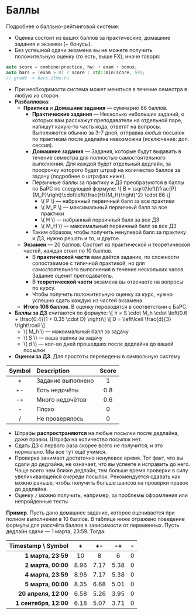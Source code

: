 # Баллы

Подробнее о балльно-рейтинговой системе:
* Оценка состоит из ваших баллов за практические, домашние задания и экзамен (+ бонусы).
* Без успешной сдачи экзамена вы не можете получить положительную оценку (то есть, выше FX), иначе говоря:
```c++
auto score = combine(practice, hw) + exam + bonus;
auto bars = (exam > 0) ? score : std::min(score, 59);
// grade -> bars.itmo.ru
```
* При необходимости система может меняться в течение семестра в любую из сторон.
* __Разбалловка__:
  * __Практика__ и __Домашние задания__ &mdash; суммарно 86 баллов.
    * __Практические задания__ &mdash; Несколько небольших заданий, о которых вам расскажут преподаватели на отдельной паре, напишут какую-то часть кода, ответят на вопросы. Выполняются обычно за 3-7 дней, отправка *любых* посылок по практикам после дедлайна невозможна (исключение: доп. сессия).
    * __Домашние задания__ &mdash; Задания, которые будут выдавать в течение семестра для полностью самостоятельного выполнения. Для каждой будет отдельный дедлайн, за просрочку которого будет штраф на количество баллов за задачу (подробнее о штрафах ниже).
    * Первичные баллы за практику и ДЗ преобразуются в баллы по БаРС по следующей формуле: \\[ B = \sqrt{\left(\frac{P}{M_P}\right)\cdot\left(\frac{H}{M_H}\right)^2} \cdot 86 \\]
      * \\( P \\) — набранный первичный балл за все практики
      * \\( M_P \\) — максимальный первичный балл за все практики
      * \\( H \\) — набранный первичный балл за все ДЗ
      * \\( M_H \\) — максимальный первичный балл за все ДЗ
    * Таким образом, чтобы получить ненулевой балл за практику и ДЗ, нужно решать и то, и другое.
  * __Экзамен__ &mdash; 20 баллов. Состоит из практической и теоретической частей, каждая стоит по 10 баллов.
    * В __практической части__ вам даётся задание, по сложности сопоставимое с типичной практикой, но для самостоятельного выполнения в течение нескольких часов. Задание оценит преподаватель.
    * В __теоретической части__ экзамена вы отвечаете на вопросы по курсу.
    * Чтобы получить положительную оценку за курс, нужно успешно сдать каждую из частей экзамена.
  * __Итого 106 баллов__. В оценку переводятся в соответствии с БаРС.
* __Баллы за ДЗ__ считаются по формуле: \\[ h = S \cdot M_h \cdot \left(0.6 + \frac{0.4}{1 + 0.35 \cdot D} \right)\\]
\\[ D = \left\lceil \frac{d}{3} \right\rceil \\]
  * \\( M_h \\) — максимальный балл за задачу
  * \\( S \\) — ваша оценка за задачу
  * \\( d \\) — кол-во дней прошедших после дедлайна до вашей посылки
* __Оценки за ДЗ__. Для простоты переведены в символьную систему

| Symbol | Description       | Score  |
|:------:|:----------------- |:------:|
| +      | Задание выполнено | 1      |
| +-     | Есть недочёты     | 0.8    |
| -+     | Много недочётов   | 0.6    |
| -      | Плохо             | 0      |
| /      | Не проверялось    | 0      |

* Штрафы __распространяются__ на любые посылки после дедлайна, даже правки. Штрафа на количество посылок нет.
* Сдать ДЗ с первого раза скорее всего не получится, и это нормально. Мы все тут ещё учимся.
* Проверка занимает достаточно ненулевое время. Тот факт, что вы сдали до дедлайна, не означает, что вы успеете и исправить до него. Чаще всего чем ближе дедлайн, тем больше время проверки в силу увеличивающейся очереди посылок. Рекомендуется сдавать как можно раньше, чтобы получить больше шансов на проверки правок до дедлайна.
* Оценку `/` можно получить, например, за проблемы оформления или непройденные тесты.

__Пример__. Пусть дано домашнее задание, которое оценивается при полном выполнении в 10 баллов. В таблице ниже отражено поведение формулы для рассчёта баллов в зависимости от переменных. Пусть дедлайн сдачи &mdash; 1 марта, 23:59. Тогда:

| Timestamp \ Symbol     | +    | +-   | -+   | - |
| ----------------------:|:----:|:----:|:----:|:-:|
| **1 марта, 23:59**     | 10   | 8    | 6    | 0 |
| **2 марта, 00:00**     | 8.96 | 7.17 | 5.38 | 0 |
| **4 марта, 23:59**     | 8.96 | 7.17 | 5.38 | 0 |
| **5 марта, 00:00**     | 8.35 | 6.68 | 5.01 | 0 |
| **20 апреля, 12:00**   | 6.58 | 5.26 | 3.95 | 0 |
| **1 сентября, 12:00**  | 6.18 | 5.07 | 3.71 | 0 |
